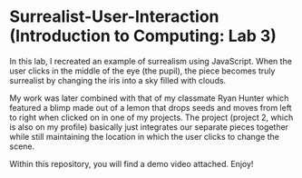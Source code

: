# Surrealist-User-Interaction (Introduction to Computing: Lab 3)
In this lab, I recreated an example of surrealism using JavaScript. When the user clicks in the middle of the eye (the pupil), 
the piece becomes truly surrealist by changing the iris into a sky filled with clouds.

My work was later combined with that of my classmate Ryan Hunter
which featured a blimp made out of a lemon that drops seeds and moves from left to right when clicked on in one of my projects. 
The project (project 2, which is also on my profile) basically just integrates our separate pieces together 
while still maintaining the location in which the user clicks to change the scene.

Within this repository, you will find a demo video attached. Enjoy!
